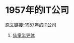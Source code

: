# 1957年的IT公司

[原文链接-1957年的IT公司](https://www.it-this-year.com/2020/04/29/445)

1. [仙童半导体](https://www.it-this-year.com/2020/04/21/121)